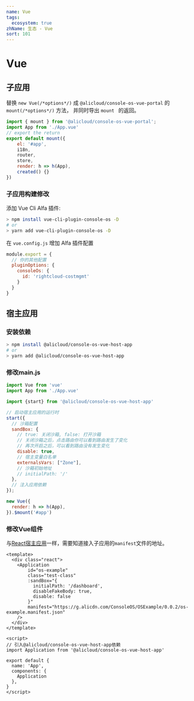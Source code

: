 ```yaml
---
name: Vue
tags: 
  ecosystem: true
zhName: 生态 - Vue
sort: 101
---
```


# Vue

## 子应用

替换 ```new Vue(/*options*/)``` 成 ```@alicloud/console-os-vue-portal``` 的 ```mount(/*options*/)```  方法， 并同时导出 ```mount ``` 的返回。

```javascript
import { mount } from '@alicloud/console-os-vue-portal';
import App from './App.vue'
// export the return
export default mount({
    el: '#app',
    i18n,
    router,
    store,
    render: h => h(App),
    created() {}
})
```

### 子应用构建修改

添加 Vue Cli Alfa 插件:

```bash
> npm install vue-cli-plugin-console-os -D
# or
> yarn add vue-cli-plugin-console-os -D
```

在 ```vue.config.js``` 增加 Alfa 插件配置

```javascript
module.export = {
  // 你的其他配置
  pluginOptions: {
    consoleOs: {
      id: 'rightcloud-costmgmt'
    }
  }
}
```

## 宿主应用


### 安装依赖

```bash
> npm install @alicloud/console-os-vue-host-app
# or
> yarn add @alicloud/console-os-vue-host-app
```

### 修改main.js

```javascript
import Vue from 'vue'
import App from './App.vue'

import {start} from '@alicloud/console-os-vue-host-app'

// 启动宿主应用的运行时
start({
  // 沙箱配置
  sandBox: {
    // true: 关闭沙箱, false: 打开沙箱
    // 关闭沙箱之后，点击路由你可以看到路由发生了变化
    // 再次开启之后，可以看到路由没有发生变化
    disable: true,
    // 宿主变量白名单
    externalsVars: ["Zone"],
    // 沙箱初始地址
    // initialPath: '/'
  },
  // 注入应用依赖
});

new Vue({
  render: h => h(App),
}).$mount('#app')

```

### 修改Vue组件
与[React宿主应用](https://aliyun.github.io/alibabacloud-alfa/guides/react#%E5%AE%BF%E4%B8%BB%E5%BA%94%E7%94%A8 )一样，需要知道接入子应用的`manifest`文件的地址。

```vue
<template>
  <div class="react">
    <Application
        id="os-example"
        class="test-class"
        :sandBox="{
          initialPath: '/dashboard',
          disableFakeBody: true,
          disable: false
        }"
        manifest="https://g.alicdn.com/ConsoleOS/OSExample/0.0.2/os-example.manifest.json"
    />
  </div>
</template>

<script>
// 引入@alicloud/console-os-vue-host-app依赖
import Application from '@alicloud/console-os-vue-host-app'

export default {
  name: 'App',
  components: {
    Application
  },
}
</script>
```



